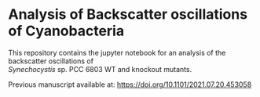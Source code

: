 # Analysis of Backscatter oscillations of Cyanobacteria
This repository contains the jupyter notebook for an analysis of the backscatter oscillations of  
*Synechocystis* sp. PCC 6803 WT and knockout mutants.

Previous manuscript available at: https://doi.org/10.1101/2021.07.20.453058
